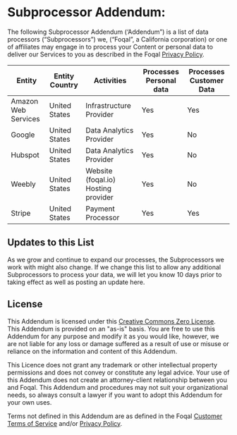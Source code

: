 # Subprocessor Addendum:

The following Subprocessor Addendum (‘Addendum”) is a list of data processors (“Subprocessors”) we, (“Foqal”, a California corporation)
or one of affiliates may engage in to process your Content or personal data to deliver our Services to you as described in the Foqal 
[Privacy Policy](privacy-policy.md).



Entity              | Entity Country | Activities                          | Processes Personal data | Processes Customer Data
--------------------|----------------|-------------------------------------|-------------------------|-------------------------
Amazon Web Services | United States  | Infrastructure Provider             | Yes                     | Yes
Google              | United States  | Data Analytics Provider             | Yes                     | No
Hubspot             | United States  | Data Analytics Provider             | Yes                     | No
Weebly              | United States  | Website (foqal.io) Hosting provider | Yes                     | No
Stripe              | United States  | Payment Processor                   | Yes                     | Yes


## Updates to this List
As we grow and continue to expand our processes, the Subprocessors we work with might also change. If we change this list to 
allow any additional Subprocessors to process your data, we will let you know 10 days prior to taking effect as well as 
posting an update here.

## License
This Addendum is licensed under this [Creative Commons Zero License](https://creativecommons.org/publicdomain/zero/1.0/). 
This Addendum is provided on an "as-is" basis. You are free to use this Addendum for any purpose and modify it as you would
like, however, we are not liable for any loss or damage suffered as a result of use or misuse or reliance on the information
and content of this Addendum.

This Licence does not grant any trademark or other intellectual property permissions and does not convey or constitute any legal 
advice. Your use of this Addendum does not create an attorney-client relationship between you and Foqal. This Addendum and 
procedures may not suit your organizational needs, so always consult a lawyer if you want to adopt this Addendum for your own uses. 

Terms not defined in this Addendum are as defined in the Foqal [Customer Terms of Service](customer-terms-of-service.md)
and/or [Privacy Policy](privacy-policy.md).

